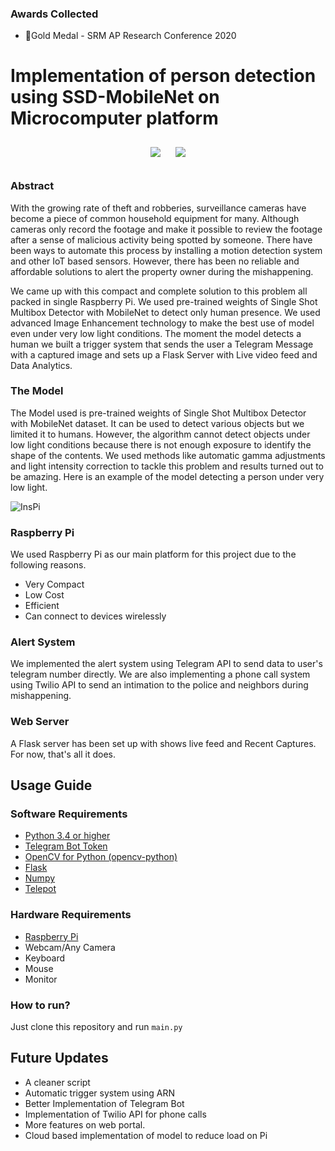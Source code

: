 

### Awards Collected
- 🥇Gold Medal - SRM AP Research Conference 2020

# Implementation of person detection using SSD-MobileNet on Microcomputer platform

<p align="center">
<img style="padding:10px;" src="https://img.shields.io/github/stars/iam-abbas/smart-surveillance-using-pi?style=flat-square">
<img style="padding:10px;" src="https://img.shields.io/github/license/iam-abbas/smart-surveillance-using-pi?style=flat-square">
</p>

### Abstract

With the growing rate of theft and robberies, surveillance cameras have become a piece of common household equipment for many. Although cameras only record the footage and make it possible to review the footage after a sense of malicious activity being spotted by someone. There have been ways to automate this process by installing a motion detection system and other IoT based sensors. However, there has been no reliable and affordable solutions to alert the property owner during the mishappening. 

We came up with this compact and complete solution to this problem all packed in single Raspberry Pi. We used pre-trained weights of Single Shot Multibox Detector with MobileNet to detect only human presence. We used advanced Image Enhancement technology to make the best use of model even under very low light conditions. The moment the model detects a human we built a trigger system that sends the user a Telegram Message with a captured image and sets up a Flask Server with Live video feed and Data Analytics.


### The Model

The Model used is pre-trained weights of Single Shot Multibox Detector with MobileNet dataset. It can be used to detect various objects but we limited it to humans. However, the algorithm cannot detect objects under low light conditions because there is not enough exposure to identify the shape of the contents. We used methods like automatic gamma adjustments and light intensity correction to tackle this problem and results turned out to be amazing. Here is an example of the model detecting a person under very low light.

![InsPi](https://raw.githubusercontent.com/iam-abbas/smart-surveillance-using-pi/master/webimg/3.jpg?token=AKAOFGNNVDHIWS2IUPM2E625VVOV6)


### Raspberry Pi

We used Raspberry Pi as our main platform for this project due to the following reasons.

- Very Compact
- Low Cost
- Efficient
- Can connect to devices wirelessly

### Alert System

We implemented the alert system using Telegram API to send data to user's telegram number directly. We are also implementing a phone call system using Twilio API to send an intimation to the police and neighbors during mishappening.


### Web Server

A Flask server has been set up with shows live feed and Recent Captures. For now, that's all it does.


## Usage Guide

### Software Requirements

- [Python 3.4 or higher](https://www.python.org/downloads/)
- [Telegram Bot Token](https://core.telegram.org/bots)
- [OpenCV for Python (opencv-python)](https://pypi.org/project/opencv-python/)
- [Flask](https://pypi.org/project/Flask/)
- [Numpy](https://pypi.org/project/numpy/)
- [Telepot](https://pypi.org/project/telepot/)

### Hardware Requirements

- [Raspberry Pi](https://www.raspberrypi.org/products/)
- Webcam/Any Camera
- Keyboard
- Mouse
- Monitor

### How to run?

Just clone this repository and run ```main.py```


## Future Updates

- A cleaner script
- Automatic trigger system using ARN
- Better Implementation of Telegram Bot
- Implementation of Twilio API for phone calls
- More features on web portal.
- Cloud based implementation of model to reduce load on Pi



